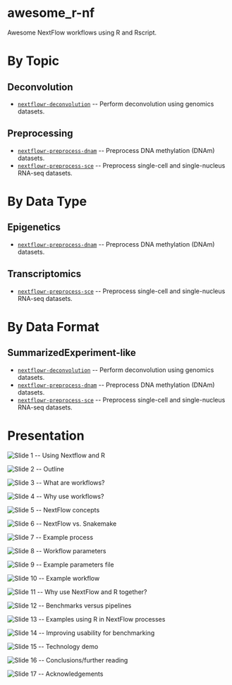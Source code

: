 # awesome_r-nf

Awesome NextFlow workflows using R and Rscript.

# By Topic

## Deconvolution

* [`nextflowr-deconvolution`](https://github.com/metamaden/nextflowr-deconvolution) -- Perform deconvolution using genomics datasets.

## Preprocessing

* [`nextflowr-preprocess-dnam`](https://github.com/metamaden/nextflowr-preprocessdnam) -- Preprocess DNA methylation (DNAm) datasets.
* [`nextflowr-preprocess-sce`](https://github.com/metamaden/nextflowr-preprocessdnam) -- Preprocess single-cell and single-nucleus RNA-seq datasets.

# By Data Type

## Epigenetics

* [`nextflowr-preprocess-dnam`](https://github.com/metamaden/nextflowr-preprocessdnam) -- Preprocess DNA methylation (DNAm) datasets.

## Transcriptomics

* [`nextflowr-preprocess-sce`](https://github.com/metamaden/nextflowr-preprocessdnam) -- Preprocess single-cell and single-nucleus RNA-seq datasets.

# By Data Format

## SummarizedExperiment-like

* [`nextflowr-deconvolution`](https://github.com/metamaden/nextflowr-deconvolution) -- Perform deconvolution using genomics datasets.
* [`nextflowr-preprocess-dnam`](https://github.com/metamaden/nextflowr-preprocessdnam) -- Preprocess DNA methylation (DNAm) datasets.
* [`nextflowr-preprocess-sce`](https://github.com/metamaden/nextflowr-preprocessdnam) -- Preprocess single-cell and single-nucleus RNA-seq datasets.

# Presentation

![Slide 1 -- Using Nextflow and R](./doc/presentation/Slide1.JPG)

![Slide 2 -- Outline](./doc/presentation/Slide2.JPG)

![Slide 3 -- What are workflows?](./doc/presentation/Slide3.JPG)

![Slide 4 -- Why use workflows?](./doc/presentation/Slide4.JPG)

![Slide 5 -- NextFlow concepts](./doc/presentation/Slide5.JPG)

![Slide 6 -- NextFlow vs. Snakemake](./doc/presentation/Slide6.JPG)

![Slide 7 -- Example process](./doc/presentation/Slide7.JPG)

![Slide 8 -- Workflow parameters](./doc/presentation/Slide8.JPG)

![Slide 9 -- Example parameters file](./doc/presentation/Slide9.JPG)

![Slide 10 -- Example workflow](./doc/presentation/Slide10.JPG)

![Slide 11 -- Why use NextFlow and R together?](./doc/presentation/Slide11.JPG)

![Slide 12 -- Benchmarks versus pipelines](./doc/presentation/Slide12.JPG)

![Slide 13 -- Examples using R in NextFlow processes](./doc/presentation/Slide13.JPG)

![Slide 14 -- Improving usability for benchmarking](./doc/presentation/Slide14.JPG)

![Slide 15 -- Technology demo](./doc/presentation/Slide15.JPG)

![Slide 16 -- Conclusions/further reading](./doc/presentation/Slide16.JPG)

![Slide 17 -- Acknowledgements](./doc/presentation/Slide17.JPG)